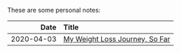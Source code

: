 These are some personal notes:

| Date       | Title                                                 |
|-----------:|:------------------------------------------------------|
| 2020-04-03 | [My Weight Loss Journey, So Far](posts/2020-04-03.md) |